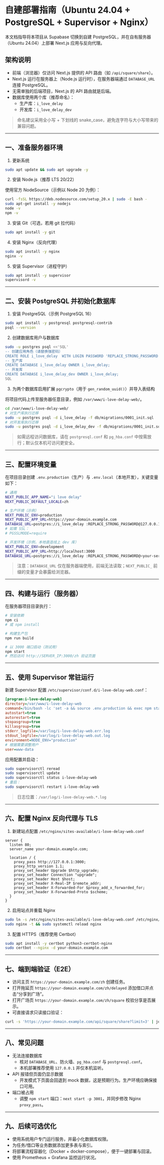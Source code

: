 # 自建部署指南（Ubuntu 24.04 + PostgreSQL + Supervisor + Nginx）

本文档指导将本项目从 Supabase 切换到自建 PostgreSQL，并在自有服务器（Ubuntu 24.04）上部署 Next.js 应用与反向代理。

## 架构说明

- 前端（浏览器）仅访问 Next.js 提供的 API 路由（如 `/api/square/share`）。
- Next.js 运行在服务器上（Node.js 运行时），在服务器端通过 `DATABASE_URL` 连接 PostgreSQL。
- 无需单独的后端项目，Next.js 的 API 路由就是后端。
- 数据库使用两个库（推荐命名）：
  - 生产库：`i_love_delay`
  - 开发库：`i_love_delay_dev`

> 命名建议采用全小写 + 下划线的 snake_case，避免连字符与大小写带来的兼容问题。

---

## 一、准备服务器环境

1) 更新系统

```bash
sudo apt update && sudo apt upgrade -y
```

2) 安装 Node.js（推荐 LTS 20/22）

使用官方 NodeSource（示例以 Node 20 为例）：

```bash
curl -fsSL https://deb.nodesource.com/setup_20.x | sudo -E bash -
sudo apt-get install -y nodejs
node -v
npm -v
```

3) 安装 Git（可选，若用 git 拉代码）

```bash
sudo apt install -y git
```

4) 安装 Nginx（反向代理）

```bash
sudo apt install -y nginx
nginx -v
```

5) 安装 Supervisor（进程守护）

```bash
sudo apt install -y supervisor
supervisord -v
```

---

## 二、安装 PostgreSQL 并初始化数据库

1) 安装 PostgreSQL（示例 PostgreSQL 16）

```bash
sudo apt install -y postgresql postgresql-contrib
psql --version
```

2) 创建数据库用户与数据库

```bash
sudo -u postgres psql <<'SQL'
-- 创建应用角色（请替换强密码）
CREATE ROLE i_love_delay  WITH LOGIN PASSWORD 'REPLACE_STRONG_PASSWORD';
-- 生产库
CREATE DATABASE i_love_delay OWNER i_love_delay;
-- 开发库
CREATE DATABASE i_love_delay_dev OWNER i_love_delay;
SQL
```

3) 为两个数据库启用扩展 `pgcrypto`（用于 `gen_random_uuid()`）并导入表结构

将项目代码上传至服务器任意目录，例如 `/var/www/i-love-delay-web/`。

```bash
cd /var/www/i-love-delay-web/
# 对生产库执行迁移
sudo -u postgres psql -d i_love_delay -f db/migrations/0001_init.sql
# 对开发库执行迁移
sudo -u postgres psql -d i_love_delay_dev -f db/migrations/0001_init.sql
```

> 如需远程访问数据库，请在 `postgresql.conf` 和 `pg_hba.conf` 中按需放行；默认仅本机可访问更安全。

---

## 三、配置环境变量

在项目目录创建 `.env.production`（生产）与 `.env.local`（本地开发），关键变量如下：

```bash
# 通用
NEXT_PUBLIC_APP_NAME="i love delay"
NEXT_PUBLIC_DEFAULT_LOCALE=zh

# 生产环境（示例）
NEXT_PUBLIC_ENV=production
NEXT_PUBLIC_APP_URL=https://your-domain.example.com
DATABASE_URL=postgres://i_love_delay :REPLACE_STRONG_PASSWORD@127.0.0.1:5432/i_love_delay
# 如需 SSL：
# PGSSLMODE=require

# 开发环境（示例，本地直连线上 dev 库）
NEXT_PUBLIC_ENV=development
NEXT_PUBLIC_APP_URL=http://localhost:3000
DATABASE_URL=postgres://i_love_delay :REPLACE_STRONG_PASSWORD@<your-server-ip>:5432/i_love_delay_dev
```

> 注意：`DATABASE_URL` 仅在服务器端使用，前端无法读取；`NEXT_PUBLIC_` 前缀的变量才会暴露给浏览器。

---

## 四、构建与运行（服务器）

在服务器项目目录执行：

```bash
# 安装依赖
npm ci
# 或 npm install

# 构建生产包
npm run build

# 以 3000 端口启动（测试用）
npm start
# 然后访问 http://SERVER_IP:3000/zh 验证页面
```

---

## 五、使用 Supervisor 常驻运行

新建 Supervisor 配置 `/etc/supervisor/conf.d/i-love-delay-web.conf`：

```ini
[program:i-love-delay-web]
directory=/var/www/i-love-delay-web
command=/bin/bash -lc 'set -a && source .env.production && exec npm start'
autostart=true
autorestart=true
stopasgroup=true
killasgroup=true
stderr_logfile=/var/log/i-love-delay-web.err.log
stdout_logfile=/var/log/i-love-delay-web.out.log
environment=NODE_ENV="production"
# 根据需要调整用户
user=www-data
```

应用配置并启动：

```bash
sudo supervisorctl reread
sudo supervisorctl update
sudo supervisorctl status i-love-delay-web
# 重启：
sudo supervisorctl restart i-love-delay-web
```

> 日志位置：`/var/log/i-love-delay-web.*.log`

---

## 六、配置 Nginx 反向代理与 TLS

1) 新建站点配置 `/etc/nginx/sites-available/i-love-delay-web.conf`

```nginx
server {
  listen 80;
  server_name your-domain.example.com;

  location / {
    proxy_pass http://127.0.0.1:3000;
    proxy_http_version 1.1;
    proxy_set_header Upgrade $http_upgrade;
    proxy_set_header Connection "upgrade";
    proxy_set_header Host $host;
    proxy_set_header X-Real-IP $remote_addr;
    proxy_set_header X-Forwarded-For $proxy_add_x_forwarded_for;
    proxy_set_header X-Forwarded-Proto $scheme;
  }
}
```

2) 启用站点并重载 Nginx

```bash
sudo ln -s /etc/nginx/sites-available/i-love-delay-web.conf /etc/nginx/sites-enabled/
sudo nginx -t && sudo systemctl reload nginx
```

3) 配置 HTTPS（推荐使用 Certbot）

```bash
sudo apt install -y certbot python3-certbot-nginx
sudo certbot --nginx -d your-domain.example.com
```

---

## 七、端到端验证（E2E）

- 访问主页 `https://your-domain.example.com/zh` 创建任务。
- 打开拖延页 `https://your-domain.example.com/zh/delayed` 添加借口并点击“分享到广场”。
- 打开广场页 `https://your-domain.example.com/zh/square` 校验分享是否展示。
- 可直接请求只读接口验证：

```bash
curl -s 'https://your-domain.example.com/api/square/share?limit=3' | jq
```

---

## 八、常见问题

- 无法连接数据库
  - 核对 `DATABASE_URL`、防火墙、`pg_hba.conf` 与 `postgresql.conf`。
  - 本机部署推荐使用 `127.0.0.1` 并仅本机监听。
- API 报错但页面仍显示数据
  - 开发模式下页面会回退到 mock 数据，这是预期行为。生产环境应确保接口可用。
- 端口被占用
  - 调整 `npm start` 端口：`next start -p 3001`，并同步修改 Nginx `proxy_pass`。

---

## 九、后续可选优化

- 使用系统用户专门运行服务，并最小化数据库权限。
- 为任务/借口等业务数据添加更多表与索引。
- 将部署流程容器化（Docker + docker-compose），便于一键部署与回滚。
- 使用 Prometheus + Grafana 监控运行状况。
